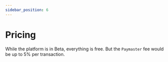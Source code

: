 ```yaml
---
sidebar_position: 6
---
```

# Pricing

While the platform is in Beta, everything is free. But the `Paymaster` fee would be up to 5% per transaction.  
